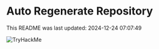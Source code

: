 # Auto Regenerate Repository

This README was last updated: 2024-12-24 07:07:49

 ![TryHackMe](https://tryhackme.com/badge/533634)
